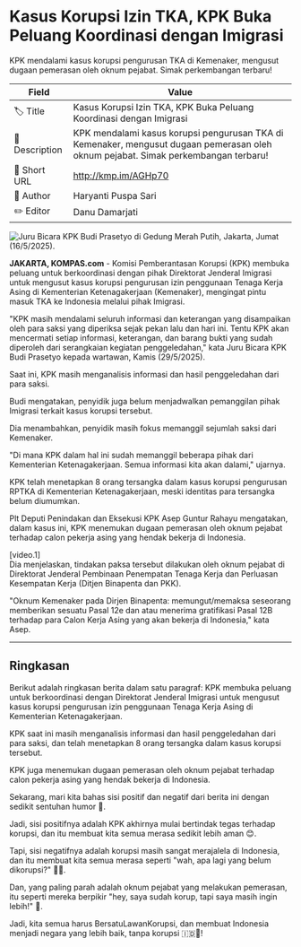 # Kasus Korupsi Izin TKA, KPK Buka Peluang Koordinasi dengan Imigrasi

KPK mendalami kasus korupsi pengurusan TKA di Kemenaker, mengusut dugaan pemerasan oleh oknum pejabat. Simak perkembangan terbaru!

| Field         | Value                                                       |
|---------------|-------------------------------------------------------------|
| 🏷️ Title       | Kasus Korupsi Izin TKA, KPK Buka Peluang Koordinasi dengan Imigrasi |
| 📝 Description | KPK mendalami kasus korupsi pengurusan TKA di Kemenaker, mengusut dugaan pemerasan oleh oknum pejabat. Simak perkembangan terbaru! |
| 🔗 Short URL   | http://kmp.im/AGHp70 |
| 👤 Author      | Haryanti Puspa Sari |
| ✏️ Editor      | Danu Damarjati  |

![Juru Bicara KPK Budi Prasetyo di Gedung Merah Putih, Jakarta, Jumat (16/5/2025).](https://asset.kompas.com/crops/swPUORbocCu1gG6Z3tUWsXBdKCw=/0x0:0x0/750x500/data/photo/2025/05/16/68271fd88bfdd.jpg)

**JAKARTA, KOMPAS.com** - Komisi Pemberantasan Korupsi (KPK) membuka peluang untuk berkoordinasi dengan pihak Direktorat Jenderal Imigrasi untuk mengusut kasus korupsi pengurusan izin penggunaan Tenaga Kerja Asing di Kementerian Ketenagakerjaan (Kemenaker), mengingat pintu masuk TKA ke Indonesia melalui pihak Imigrasi.

\"KPK masih mendalami seluruh informasi dan keterangan yang disampaikan oleh para saksi yang diperiksa sejak pekan lalu dan hari ini. Tentu KPK akan mencermati setiap informasi, keterangan, dan barang bukti yang sudah diperoleh dari serangkaian kegiatan penggeledahan,\" kata Juru Bicara KPK Budi Prasetyo kepada wartawan, Kamis (29/5/2025).

Saat ini, KPK masih menganalisis informasi dan hasil penggeledahan dari para saksi.

Budi mengatakan, penyidik juga belum menjadwalkan pemanggilan pihak Imigrasi terkait kasus korupsi tersebut.

Dia menambahkan, penyidik masih fokus memanggil sejumlah saksi dari Kemenaker.

\"Di mana KPK dalam hal ini sudah memanggil beberapa pihak dari Kementerian Ketenagakerjaan. Semua informasi kita akan dalami,\" ujarnya.

KPK telah menetapkan 8 orang tersangka dalam kasus korupsi pengurusan RPTKA di Kementerian Ketenagakerjaan, meski identitas para tersangka belum diumumkan.

Plt Deputi Penindakan dan Eksekusi KPK Asep Guntur Rahayu mengatakan, dalam kasus ini, KPK menemukan dugaan pemerasan oleh oknum pejabat terhadap calon pekerja asing yang hendak bekerja di Indonesia.

\[video.1\]\
Dia menjelaskan, tindakan paksa tersebut dilakukan oleh oknum pejabat di Direktorat Jenderal Pembinaan Penempatan Tenaga Kerja dan Perluasan Kesempatan Kerja (Ditjen Binapenta dan PKK).

\"Oknum Kemenaker pada Dirjen Binapenta: memungut/memaksa seseorang memberikan sesuatu Pasal 12e dan atau menerima gratifikasi Pasal 12B terhadap para Calon Kerja Asing yang akan bekerja di Indonesia,\" kata Asep.

---
## Ringkasan

Berikut adalah ringkasan berita dalam satu paragraf: KPK membuka peluang untuk berkoordinasi dengan Direktorat Jenderal Imigrasi untuk mengusut kasus korupsi pengurusan izin penggunaan Tenaga Kerja Asing di Kementerian Ketenagakerjaan.

 KPK saat ini masih menganalisis informasi dan hasil penggeledahan dari para saksi, dan telah menetapkan 8 orang tersangka dalam kasus korupsi tersebut.

 KPK juga menemukan dugaan pemerasan oleh oknum pejabat terhadap calon pekerja asing yang hendak bekerja di Indonesia.



Sekarang, mari kita bahas sisi positif dan negatif dari berita ini dengan sedikit sentuhan humor 🤣.

 Jadi, sisi positifnya adalah KPK akhirnya mulai bertindak tegas terhadap korupsi, dan itu membuat kita semua merasa sedikit lebih aman 😊.

 Tapi, sisi negatifnya adalah korupsi masih sangat merajalela di Indonesia, dan itu membuat kita semua merasa seperti "wah, apa lagi yang belum dikorupsi?" 🤦‍♂️.

 Dan, yang paling parah adalah oknum pejabat yang melakukan pemerasan, itu seperti mereka berpikir "hey, saya sudah korup, tapi saya masih ingin lebih!" 🤑.

 Jadi, kita semua harus BersatuLawanKorupsi, dan membuat Indonesia menjadi negara yang lebih baik, tanpa korupsi 🇮🇩💪!
